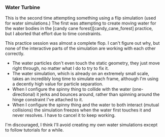 ### Water Turbine

This is the second time attempting something using a flip simulation (used for
water simulations.) The first was attempting to create moving water for the
water bodies in the [candy cane forest][candy_cane_forest] practice, but I
aborted that effort due to time constraints.

This practice session was almost a complete flop. I can't figure out why,
but none of the interactive parts of the simulation are working with each other
correctly.

- The water particles don't even touch the static geometry, they just
  move right through, no matter what I do to try to fix it.
- The water simulation, which is already on an extremely small scale,
  takes an incredibly long time to simulate each frame, although I'm
  using a decently high value for particle separation.
- When I configure the spinny thing to collide with the water
  (one-directional) it jerks and bounces around, rather than spinning
  around the hinge constraint I've attached to it.
- When I configure the spinny thing and the water to both interact
  (mutual collisions) the simulation freezes when the water first touches
  it and never resolves. I have to cancel it to keep working.

I'm discouraged, I think I'll avoid creating my own water simulations except
to follow tutorials for a while.
